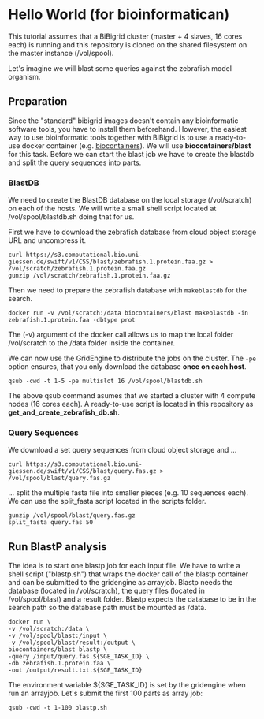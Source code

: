 # Hello World (for bioinformatican)
This tutorial assumes that a BiBigrid cluster (master + 4 slaves, 16 cores each) is running and this repository is cloned on the shared filesystem on the master instance (/vol/spool).

Let's imagine we will blast some queries against the zebrafish model organism. 

## Preparation 

Since the "standard" bibigrid images doesn't contain any bioinformatic software tools, you have to install them beforehand.  However, the easiest way to use bioinformatic tools together with BiBigrid is to use a ready-to-use  docker container (e.g. [biocontainers](http://biocontainers.pro)). We will use **biocontainers/blast** for this task. Before we can start the blast job we have to create the blastdb and split the query sequences into parts. 

### BlastDB
We need to create the BlastDB database on the local storage (/vol/scratch) on each of the hosts. We will write a small shell script located at /vol/spool/blastdb.sh doing that for us.

First we have to download the zebrafish database from cloud object storage URL and uncompress it.
 
	
	curl https://s3.computational.bio.uni-giessen.de/swift/v1/CSS/blast/zebrafish.1.protein.faa.gz > /vol/scratch/zebrafish.1.protein.faa.gz
	gunzip /vol/scratch/zebrafish.1.protein.faa.gz
	
Then we need to prepare the zebrafish database with `makeblastdb` for the search.

	docker run -v /vol/scratch:/data biocontainers/blast makeblastdb -in zebrafish.1.protein.faa -dbtype prot

The (-v) argument of the docker call allows us to map the local folder /vol/scratch to the /data folder inside the container.

	   
We can now use the GridEngine to distribute the jobs on the
cluster. The `-pe` option ensures, that you only download the 
database **once on each host**.

   
	qsub -cwd -t 1-5 -pe multislot 16 /vol/spool/blastdb.sh
	
The above qsub command asumes that we started a cluster with 4 compute nodes (16 cores each). A ready-to-use script is located in this repository as **get\_and\_create\_zebrafish\_db.sh**.
   
### Query Sequences

We download a set query sequences from cloud object storage and ...

	curl https://s3.computational.bio.uni-giessen.de/swift/v1/CSS/blast/query.fas.gz > /vol/spool/blast/query.fas.gz
	
... split the multiple fasta file into smaller pieces (e.g. 10 sequences each). We can use the split_fasta script located in the scripts folder.

	gunzip /vol/spool/blast/query.fas.gz
	split_fasta query.fas 50
	
## Run BlastP analysis
The idea is to start one blastp job for each input file. We have to write a shell script ("blastp.sh") that wraps the docker call of the blastp container and can be submitted to the gridengine as arrayjob. Blastp needs the database (located in /vol/scratch), the query files (located in /vol/spool/blast) and a result folder. Blastp expects the database to be in the search path so the database path must be mounted as /data. 

	docker run \
	-v /vol/scratch:/data \
	-v /vol/spool/blast:/input \
	-v /vol/spool/blast/result:/output \
	biocontainers/blast blastp \
	-query /input/query.fas.${SGE_TASK_ID} \
	-db zebrafish.1.protein.faa \
	-out /output/result.txt.${SGE_TASK_ID}
	
The environment variable ${SGE\_TASK\_ID} is set by the gridengine when run an arrayjob. Let's  submit the first 100 parts as array job:

	qsub -cwd -t 1-100 blastp.sh




